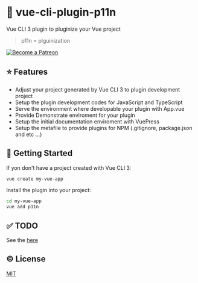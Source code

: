 # :electric_plug: vue-cli-plugin-p11n

Vue CLI 3 plugin to pluginize your Vue project

> p11n = plguinization

<a href="https://www.patreon.com/kazupon" target="_blank">
  <img src="https://c5.patreon.com/external/logo/become_a_patron_button.png" alt="Become a Patreon">
</a>

## :star: Features
- Adjust your project generated by Vue CLI 3 to plugin development project
- Setup the plugin development codes for JavaScript and TypeScript
- Serve the environment where developable your plugin with App.vue
- Provide Demonstrate enviroment for your plugin
- Setup the initial documentation enviroment with VuePress
- Setup the metafile to provide plugins for NPM (.gitignore, package.json and etc ...)

## :rocket: Getting Started
If yon don't have a project created with Vue CLI 3:

```sh
vue create my-vue-app
```

Install the plugin into your project:

```sh
cd my-vue-app
vue add p11n
```

## :white_check_mark: TODO
See the [here](./TODO.md)

## :copyright: License

[MIT](http://opensource.org/licenses/MIT)
